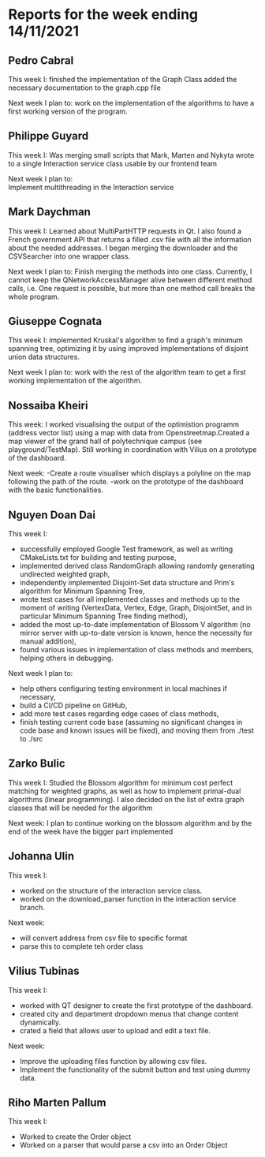 # Reports for the week ending 14/11/2021

## Pedro Cabral 

This week I:
  finished the implementation of the Graph Class
  added the necessary documentation to the graph.cpp file

Next week I plan to: 
  work on the implementation of the algorithms to have a first working
  version of the program.

## Philippe Guyard

This week I: 
    Was merging small scripts that Mark, Marten and Nykyta wrote to a single Interaction service class
    usable by our frontend team

Next week I plan to:  
    Implement multithreading in the Interaction service
    
## Mark Daychman
This week I:
  Learned about MultiPartHTTP requests in Qt. 
  I also found a French government API that returns a filled .csv file with all the information about the needed addresses.
  I began merging the downloader and the CSVSearcher into one wrapper class.
  
Next week I plan to:
  Finish merging the methods into one class. Currently, I cannot keep the QNetworkAccessManager alive between different method calls, i.e.
  One request is possible, but more than one method call breaks the whole program.

## Giuseppe Cognata

This week I:
  implemented Kruskal's algorithm to find a graph's minimum spanning tree, optimizing it by using improved implementations of disjoint union data structures.
  
 Next week I plan to:
  work with the rest of the algorithm team to get a first working implementation of the algorithm.
  
## Nossaiba Kheiri

This week: 
I worked visualising the output of the optimistion programm (address vector list) using a map with data from Openstreetmap.Created a map viewer of the grand hall of polytechnique campus (see playground/TestMap). Still working in coordination with Vilius on a prototype of the dashboard.

Next week: 
-Create a route visualiser which displays a polyline on the map following the path of the route.
-work on the prototype of the dashboard with the basic functionalities.

## Nguyen Doan Dai
This week I:
  - successfully employed Google Test framework, as well as writing CMakeLists.txt for building and testing purpose, 
  - implemented derived class RandomGraph allowing randomly generating undirected weighted graph,
  - independently implemented Disjoint-Set data structure and Prim's algorithm for Minimum Spanning Tree, 
  - wrote test cases for all implemented classes and methods up to the moment of writing (VertexData, Vertex, Edge, Graph, DisjointSet, and in particular Minimum Spanning Tree finding method), 
  - added the most up-to-date implementation of Blossom V algorithm (no mirror server with up-to-date version is known, hence the necessity for manual addition), 
  - found various issues in implementation of class methods and members, helping others in debugging.

Next week I plan to:
  - help others configuring testing environment in local machines if necessary,
  - build a CI/CD pipeline on GitHub,
  - add more test cases regarding edge cases of class methods,
  - finish testing current code base (assuming no significant changes in code base and known issues will be fixed), and moving them from ./test to ./src

## Zarko Bulic
This week I:
  Studied the Blossom algorithm for minimum cost perfect matching for weighted graphs, as well as how to implement primal-dual algorithms (linear programming). I also
  decided on the list of extra graph classes that will be needed for the algorithm
  
Next week:
  I plan to continue working on the blossom algorithm and by the end of the week have the bigger part implemented
  
## Johanna Ulin
This week I: 
- worked on the structure of the interaction service class. 
- worked on the download_parser function in the interaction service branch.


Next week: 
- will convert address from csv file to specific format
- parse this to complete teh order class

## Vilius Tubinas
This week I: 
- worked with QT designer to create the first prototype of the dashboard.
- created city and department dropdown menus that change content dynamically.
- crated a field that allows user to upload and edit a text file.


Next week: 
- Improve the uploading files function by allowing csv files.
- Implement the functionality of the submit button and test using dummy data.

## Riho Marten Pallum
This week I:
 - Worked to create the Order object
 - Worked on a parser that would parse a csv into an Order Object
